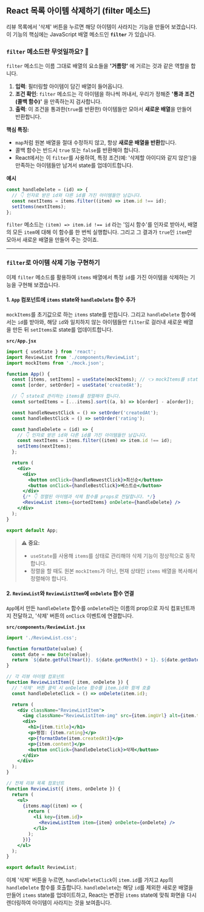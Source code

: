 ## React 목록 아이템 삭제하기 (filter 메소드)

리뷰 목록에서 '삭제' 버튼을 누르면 해당 아이템이 사라지는 기능을 만들어 보겠습니다. 이 기능의 핵심에는 JavaScript 배열 메소드인 **`filter`** 가 있습니다.

### `filter` 메소드란 무엇일까요? 🛂

`filter` 메소드는 이름 그대로 배열의 요소들을 **'거름망'** 에 거르는 것과 같은 역할을 합니다.

1.  **입력**: 필터링할 아이템이 담긴 배열이 들어옵니다.
2.  **조건 확인**: `filter` 메소드는 각 아이템을 하나씩 꺼내서, 우리가 정해준 **'통과 조건(콜백 함수)'** 을 만족하는지 검사합니다.
3.  **출력**: 이 조건을 통과한(`true`를 반환한) 아이템들만 모아서 **새로운 배열**을 만들어 반환합니다.

**핵심 특징:**

- `map`처럼 원본 배열을 절대 수정하지 않고, 항상 **새로운 배열을 반환**합니다.
- 콜백 함수는 반드시 `true` 또는 `false`를 반환해야 합니다.
- React에서는 이 `filter`를 사용하여, 특정 조건(예: '삭제할 아이디와 같지 않은')을 만족하는 아이템들만 남겨서 state를 업데이트합니다.

**예시**

```jsx
const handleDelete = (id) => {
  // 👇 인자로 받은 id와 다른 id를 가진 아이템들만 남깁니다.
  const nextItems = items.filter((item) => item.id !== id);
  setItems(nextItems);
};
```

`filter` 메소드는 `(item) => item.id !== id` 라는 '임시 함수'를 인자로 받아서, 배열의 모든 `item`에 대해 이 함수를 한 번씩 실행합니다. 그리고 그 결과가 `true`인 `item`만 모아서 새로운 배열을 만들어 주는 것이죠.

---

### `filter`로 아이템 삭제 기능 구현하기

이제 `filter` 메소드를 활용하여 `items` 배열에서 특정 `id`를 가진 아이템을 삭제하는 기능을 구현해 보겠습니다.

#### 1\. `App` 컴포넌트에 `items` state와 `handleDelete` 함수 추가

`mockItems`를 초기값으로 하는 `items` state를 만듭니다. 그리고 `handleDelete` 함수에서는 `id`를 받아와, 해당 `id`와 일치하지 않는 아이템들만 `filter`로 걸러내 새로운 배열을 만든 뒤 `setItems`로 state를 업데이트합니다.

**`src/App.jsx`**

```jsx
import { useState } from 'react';
import ReviewList from './components/ReviewList';
import mockItems from './mock.json';

function App() {
  const [items, setItems] = useState(mockItems); // 👈 mockItems를 state로 관리
  const [order, setOrder] = useState('createdAt');

  // 👇 state로 관리하는 items를 정렬해야 합니다.
  const sortedItems = [...items].sort((a, b) => b[order] - a[order]);

  const handleNewestClick = () => setOrder('createdAt');
  const handleBestClick = () => setOrder('rating');

  const handleDelete = (id) => {
    // 👇 인자로 받은 id와 다른 id를 가진 아이템들만 남깁니다.
    const nextItems = items.filter((item) => item.id !== id);
    setItems(nextItems);
  };

  return (
    <div>
      <div>
        <button onClick={handleNewestClick}>최신순</button>
        <button onClick={handleBestClick}>베스트순</button>
      </div>
      {/* 👇 정렬된 아이템과 삭제 함수를 props로 전달합니다. */}
      <ReviewList items={sortedItems} onDelete={handleDelete} />
    </div>
  );
}

export default App;
```

> **⚠️ 중요:**
>
> - `useState`를 사용해 `items`를 상태로 관리해야 삭제 기능이 정상적으로 동작합니다.
> - 정렬을 할 때도 원본 `mockItems`가 아닌, 현재 상태인 `items` 배열을 복사해서 정렬해야 합니다.

#### 2\. `ReviewList`와 `ReviewListItem`에 `onDelete` 함수 연결

`App`에서 만든 `handleDelete` 함수를 `onDelete`라는 이름의 prop으로 자식 컴포넌트까지 전달하고, '삭제' 버튼의 `onClick` 이벤트에 연결합니다.

**`src/components/ReviewList.jsx`**

```jsx
import './ReviewList.css';

function formatDate(value) {
  const date = new Date(value);
  return `${date.getFullYear()}. ${date.getMonth() + 1}. ${date.getDate()}`;
}

// 각 리뷰 아이템 컴포넌트
function ReviewListItem({ item, onDelete }) {
  // '삭제' 버튼 클릭 시 onDelete 함수를 item.id와 함께 호출
  const handleDeleteClick = () => onDelete(item.id);

  return (
    <div className="ReviewListItem">
      <img className="ReviewListItem-img" src={item.imgUrl} alt={item.title} />
      <div>
        <h1>{item.title}</h1>
        <p>평점: {item.rating}</p>
        <p>{formatDate(item.createdAt)}</p>
        <p>{item.content}</p>
        <button onClick={handleDeleteClick}>삭제</button>
      </div>
    </div>
  );
}

// 전체 리뷰 목록 컴포넌트
function ReviewList({ items, onDelete }) {
  return (
    <ul>
      {items.map((item) => {
        return (
          <li key={item.id}>
            <ReviewListItem item={item} onDelete={onDelete} />
          </li>
        );
      })}
    </ul>
  );
}

export default ReviewList;
```

이제 '삭제' 버튼을 누르면, `handleDeleteClick`이 `item.id`를 가지고 `App`의 `handleDelete` 함수를 호출합니다. `handleDelete`는 해당 `id`를 제외한 새로운 배열을 만들어 `items` state를 업데이트하고, React는 변경된 `items` state에 맞춰 화면을 다시 렌더링하여 아이템이 사라지는 것을 보여줍니다.
